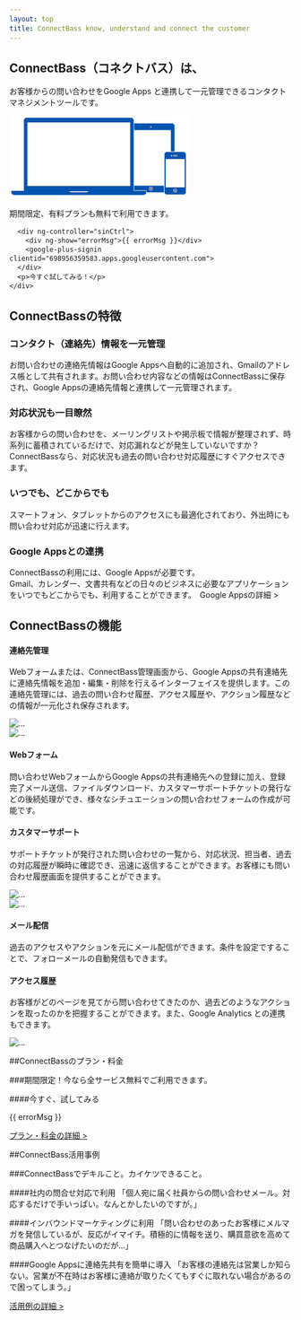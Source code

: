```yaml
---
layout: top
title: ConnectBass know, understand and connect the customer
---
```


<div class="jumbotron">
  <h2><span class="logoTypoPrefix">Connect</span><span class="logoTypoSuffix">Bass</span>（コネクトバス）は、</h2>
  <p class="lead">お客様からの問い合わせをGoogle Apps と連携して一元管理できるコンタクトマネジメントツールです。</p>

  <div class="row">
    <div class="col-sm-6">
      <img class="media-object" src="/assets/img/devices_320.png" width="320">
    </div>
    <div class="col-sm-6 text-right">
      <p>期間限定、有料プランも無料で利用できます。</p>

      <div ng-controller="sinCtrl">
        <div ng-show="errorMsg">{{ errorMsg }}</div>
        <google-plus-signin clientid="698956359583.apps.googleusercontent.com">
      </div>
      <p>今すぐ試してみる！</p>
    </div>    
  </div>

</div>


<h2 class="text-center"><span class="logoTypoPrefix">Connect</span><span class="logoTypoSuffix">Bass</span>の特徴</h2>

<div class="row">
  <div class="col-sm-6">
    <h3>コンタクト（連絡先）情報を一元管理</h3>
    <p>お問い合わせの連絡先情報はGoogle Appsへ自動的に追加され、Gmailのアドレス帳として共有されます。お問い合わせ内容などの情報はConnectBassに保存され、Google Appsの連絡先情報と連携して一元管理されます。</p>
  </div>
  <div class="col-sm-6">
    <h3>対応状況も一目瞭然</h3>
    <p>お客様からの問い合わせを、メーリングリストや掲示板で情報が整理されず、時系列に蓄積されているだけで、対応漏れなどが発生していないですか？ ConnectBassなら、対応状況も過去の問い合わせ対応履歴にすぐアクセスできます。</p>
  </div>
</div>

<div class="row">
  <div class="col-sm-6">
    <h3>いつでも、どこからでも</h3>
	<p>スマートフォン、タブレットからのアクセスにも最適化されており、外出時にも問い合わせ対応が迅速に行えます。</p>
  </div>
  <div class="col-sm-6">
    <h3>Google Appsとの連携</h3>
	<p>ConnectBassの利用には、Google Appsが必要です。<br>Gmail、カレンダー、文書共有などの日々のビジネスに必要なアプリケーションをいつでもどこからでも、利用することができます。　Google Appsの詳細 ></p>  
  </div>
</div>


<h2 class="text-center"><span class="logoTypoPrefix">Connect</span><span class="logoTypoSuffix">Bass</span>の機能</h2>

<div class="row">
  <div class="col-sm-6">
    <h4><span class="glyphicon glyphicon-user"></span> 連絡先管理</h4>
	<p>Webフォームまたは、ConnectBass管理画面から、Google Appsの共有連絡先に連絡先情報を追加・編集・削除を行えるインターフェイスを提供します。この連絡先管理には、過去の問い合わせ履歴、アクセス履歴や、アクション履歴などの情報が一元化され保存されます。</p>
  </div>
  <div class="col-sm-6">
    <img data-src="holder.js/300x220" alt="...">
  </div>
</div>

<div class="row">
  <div class="col-sm-6">
    <img data-src="holder.js/300x220" alt="...">
  </div>
  <div class="col-sm-6">
    <h4><span class="glyphicon glyphicon-pencil"></span> Webフォーム</h4>
	<p>問い合わせWebフォームからGoogle Appsの共有連絡先への登録に加え、登録完了メール送信、ファイルダウンロード、カスタマーサポートチケットの発行などの後続処理ができ、様々なシチュエーションの問い合わせフォームの作成が可能です。</p>
  </div>
</div>

<div class="row">
  <div class="col-sm-6">
    <h4><span class="glyphicon glyphicon-search"></span> カスタマーサポート</h4>
	<p>サポートチケットが発行された問い合わせの一覧から、対応状況、担当者、過去の対応履歴が瞬時に確認でき、迅速に返信することができます。お客様にも問い合わせ履歴画面を提供することができます。</p>
  </div>
  <div class="col-sm-6">
    <img data-src="holder.js/300x220" alt="...">
  </div>
</div>

<div class="row">
  <div class="col-sm-6">
    <img data-src="holder.js/300x220" alt="...">
  </div>
  <div class="col-sm-6">
    <h4><span class="glyphicon glyphicon-envelope"></span> メール配信</h4>
	<p>過去のアクセスやアクションを元にメール配信ができます。条件を設定ですることで、フォローメールの自動発信もできます。</p>
  </div>
</div>

<div class="row">
  <div class="col-sm-6">
    <h4><span class="glyphicon glyphicon-globe"></span> アクセス履歴</h4>
	<p>お客様がどのページを見てから問い合わせてきたのか、過去どのようなアクションを取ったのかを把握することができます。また、Google Analytics との連携もできます。</p>
  </div>
  <div class="col-sm-6">
    <img data-src="holder.js/300x220" alt="...">
  </div>
</div>

##<span class="logoTypoPrefix">Connect</span><span class="logoTypoSuffix">Bass</span>のプラン・料金

###期間限定！今なら全サービス無料でご利用できます。

####今すぐ、試してみる

<div ng-controller="sinCtrl">
  <div ng-show="errorMsg">{{ errorMsg }}</div>
  <google-plus-signin clientid="698956359583.apps.googleusercontent.com">
</div>

[プラン・料金の詳細 >](price.html)

##<span class="logoTypoPrefix">Connect</span><span class="logoTypoSuffix">Bass</span>活用事例

###ConnectBassでデキルこと。カイケツできること。

####社内の問合せ対応で利用
「個人宛に届く社員からの問い合わせメール。対応するだけで手いっぱい。なんとかしたいのですが。」

####インバウンドマーケティングに利用
「問い合わせのあったお客様にメルマガを発信しているが、反応がイマイチ。積極的に情報を送り、購買意欲を高めて商品購入へとつなげたいのだが...」  

####Google Appsに連絡先共有を簡単に導入
「お客様の連絡先は営業しか知らない。営業が不在時はお客様に連絡が取りたくてもすぐに取れない場合があるので困ってしまう。」

[活用例の詳細 >](case.html)



